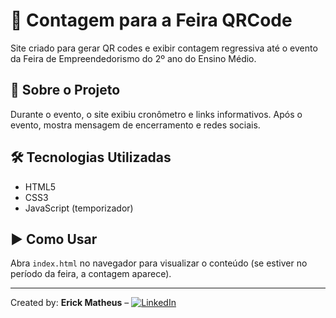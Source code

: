 # 📅 Contagem para a Feira QRCode

Site criado para gerar QR codes e exibir contagem regressiva até o evento da Feira de Empreendedorismo do 2º ano do Ensino Médio.

## 📌 Sobre o Projeto
Durante o evento, o site exibiu cronômetro e links informativos. Após o evento, mostra mensagem de encerramento e redes sociais.

## 🛠️ Tecnologias Utilizadas
- HTML5
- CSS3
- JavaScript (temporizador)

## ▶️ Como Usar
Abra `index.html` no navegador para visualizar o conteúdo (se estiver no período da feira, a contagem aparece).

---

Created by: **Erick Matheus** – [![LinkedIn](https://img.shields.io/badge/LinkedIn-Erick%20Matheus-blue?logo=linkedin)](https://www.linkedin.com/in/erickleguisamon/)
